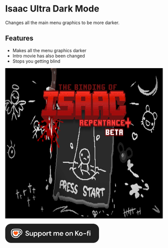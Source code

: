 # Isaac Ultra Dark Mode
Changes all the main menu graphics to be more darker.

## Features
* Makes all the menu graphics darker
* Intro movie has also been changed
* Stops you getting blind


<img src="https://github.com/NullifiedUser/Isaac-Ultra-Dark-Mode/blob/main/Screenshots/Main%20Menu.png" 
      alt="Support me on Ko-fi" width="854" height="480">



<a href="https://ko-fi.com/nullifieduser" target="_blank" rel="noopener noreferrer">
    <img src="https://github.com/NullifiedUser/Isaac-Ultra-Dark-Mode/blob/main/Git Resources/Ko-Fi Dark.png" 
      alt="Support me on Ko-fi" width="300" height="61">
</a>
